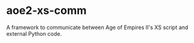 # aoe2-xs-comm
A framework to communicate between Age of Empires II's XS script and external Python code.
